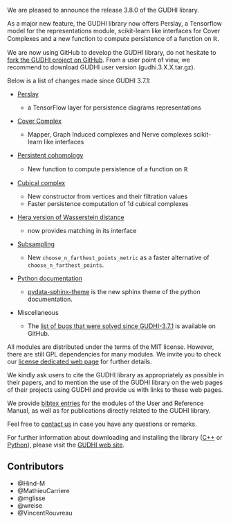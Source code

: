 We are pleased to announce the release 3.8.0 of the GUDHI library.

As a major new feature, the GUDHI library now offers Perslay, a Tensorflow model for the representations module, scikit-learn like interfaces for Cover Complexes and a new function to compute persistence of a function on $\mathbb{R}$.

We are now using GitHub to develop the GUDHI library, do not hesitate to [fork the GUDHI project on GitHub](https://github.com/GUDHI/gudhi-devel). From a user point of view, we recommend to download GUDHI user version (gudhi.3.X.X.tar.gz).

Below is a list of changes made since GUDHI 3.7.1:

- [Perslay](https://gudhi.inria.fr/python/latest/representations_tflow_itf_ref.html)
     - a TensorFlow layer for persistence diagrams representations

- [Cover Complex](https://gudhi.inria.fr/python/latest/cover_complex_sklearn_user.html)
     - Mapper, Graph Induced complexes and Nerve complexes scikit-learn like interfaces

- [Persistent cohomology](https://gudhi.inria.fr/doc/latest/group__persistent__cohomology.html)
     - New function to compute persistence of a function on $\mathbb{R}$

- [Cubical complex](https://gudhi.inria.fr/doc/latest/group__cubical__complex.html)
     - New constructor from vertices and their filtration values
     - Faster persistence computation of 1d cubical complexes

- [Hera version of Wasserstein distance](https://gudhi.inria.fr/python/latest/wasserstein_distance_user.html#hera)
     - now provides matching in its interface

- [Subsampling](https://gudhi.inria.fr/doc/latest/group__subsampling.html)
     - New `choose_n_farthest_points_metric` as a faster alternative of `choose_n_farthest_points`.

- [Python documentation](https://gudhi.inria.fr/python/latest/installation.html)
     - [pydata-sphinx-theme](https://pydata-sphinx-theme.readthedocs.io/en/stable/) is the new sphinx theme of the python documentation.

- Miscellaneous
     - The [list of bugs that were solved since GUDHI-3.7.1](https://github.com/GUDHI/gudhi-devel/issues?q=label%3A3.8.0+is%3Aclosed) is available on GitHub.

All modules are distributed under the terms of the MIT license.
However, there are still GPL dependencies for many modules. We invite you to check our [license dedicated web page](https://gudhi.inria.fr/licensing/) for further details.

We kindly ask users to cite the GUDHI library as appropriately as possible in their papers, and to mention the use of the GUDHI library on the web pages of their projects using GUDHI and provide us with links to these web pages.

We provide [bibtex entries](https://gudhi.inria.fr/doc/latest/_citation.html) for the modules of the User and Reference Manual, as well as for publications directly related to the GUDHI library. 

Feel free to [contact us](https://gudhi.inria.fr/contact/) in case you have any questions or remarks.

For further information about downloading and installing the library ([C++](https://gudhi.inria.fr/doc/latest/installation.html) or [Python](https://gudhi.inria.fr/python/latest/installation.html)), please visit the [GUDHI web site](https://gudhi.inria.fr/).

## Contributors

- @Hind-M
- @MathieuCarriere
- @mglisse
- @wreise
- @VincentRouvreau
